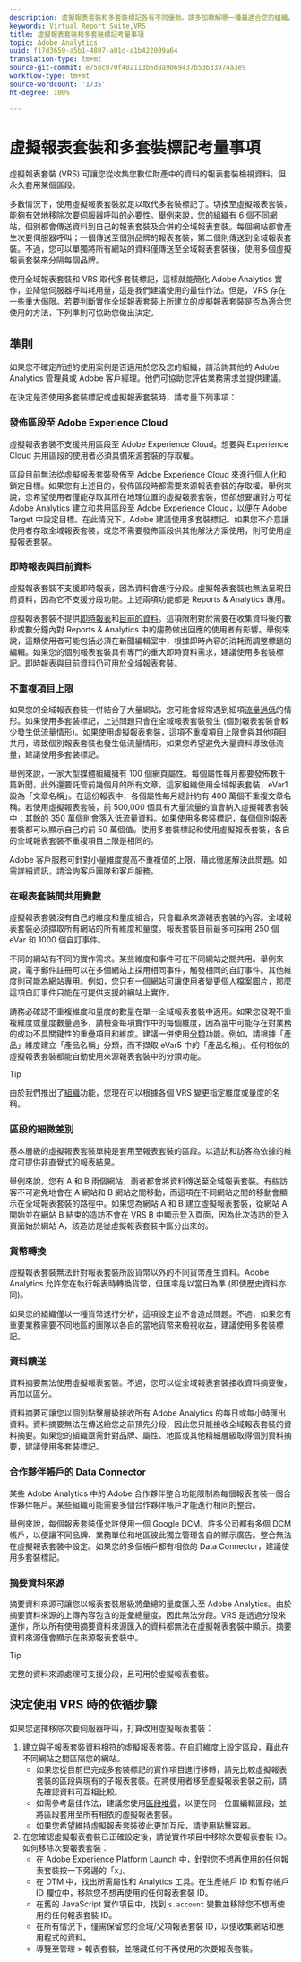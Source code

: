 ```yaml
---
description: 虛擬報表套裝和多套裝標記各有不同優勢。請多加瞭解哪一種最適合您的組織。
keywords: Virtual Report Suite,VRS
title: 虛擬報表套裝和多套裝標記考量事項
topic: Adobe Analytics
uuid: f17d3659-a5b1-4807-a01d-a1b422009a64
translation-type: tm+mt
source-git-commit: e758c070f402113b6d8a9069437b53633974a3e9
workflow-type: tm+mt
source-wordcount: '1735'
ht-degree: 100%

---
```



# 虛擬報表套裝和多套裝標記考量事項

虛擬報表套裝 (VRS) 可讓您從收集您數位財產中的資料的報表套裝檢視資料，但永久套用某個區段。

多數情況下，使用虛擬報表套裝就足以取代多套裝標記了。切換至虛擬報表套裝，能夠有效地移除[次要伺服器呼叫](/help/admin/c-server-call-usage/overage-overview.md)的必要性。舉例來說，您的組織有 6 個不同網站，個別都會傳送資料到自己的報表套裝及合併的全域報表套裝。每個網站都會產生次要伺服器呼叫；一個傳送至個別品牌的報表套裝，第二個則傳送到全域報表套裝。不過，您可以單獨將所有網站的資料僅傳送至全域報表套裝後，使用多個虛擬報表套裝來分隔每個品牌。

使用全域報表套裝和 VRS 取代多套裝標記，這樣就能簡化 Adobe Analytics 實作，並降低伺服器呼叫耗用量，這是我們建議使用的最佳作法。但是，VRS 存在一些重大侷限。若要判斷實作全域報表套裝上所建立的虛擬報表套裝是否為適合您使用的方法，下列準則可協助您做出決定。

## 準則

如果您不確定所述的使用案例是否適用於您及您的組織，請洽詢其他的 Adobe Analytics 管理員或 Adobe 客戶經理。他們可協助您評估業務需求並提供建議。

在決定是否使用多套裝標記或虛擬報表套裝時，請考量下列事項：

### 發佈區段至 Adobe Experience Cloud

虛擬報表套裝不支援共用區段至 Adobe Experience Cloud。想要與 Experience Cloud 共用區段的使用者必須具備來源套裝的存取權。

區段目前無法從虛擬報表套裝發佈至 Adobe Experience Cloud 來進行個人化和鎖定目標。如果您有上述目的，發佈區段時都需要來源報表套裝的存取權。舉例來說，您希望使用者僅能存取其所在地理位置的虛擬報表套裝，但卻想要讓對方可從 Adobe Analytics 建立和共用區段至 Adobe Experience Cloud，以便在 Adobe Target 中設定目標。在此情況下，Adobe 建議使用多套裝標記。如果您不介意讓使用者存取全域報表套裝，或您不需要發佈區段供其他解決方案使用，則可使用虛擬報表套裝。

### 即時報表與目前資料

虛擬報表套裝不支援即時報表，因為資料會進行分段。虛擬報表套裝也無法呈現目前資料，因為它不支援分段功能。上述兩項功能都是 Reports &amp; Analytics 專用。

虛擬報表套裝不提供[即時報表](/help/admin/admin/realtime/t-realtime-admin.md)和[目前的資料](/help/technotes/latency.md)。這項限制對於需要在收集資料後的數秒或數分鐘內對 Reports &amp; Analytics 中的趨勢做出回應的使用者有影響。舉例來說，這類使用者可能包括必須在新聞編輯室中，根據即時內容的消耗而調整標題的編輯。如果您的個別報表套裝具有專門的重大即時資料需求，建議使用多套裝標記。即時報表與目前資料仍可用於全域報表套裝。

### 不重複項目上限

如果您的全域報表套裝一併結合了大量網站，您可能會經常遇到細項[流量過低](/help/technotes/low-traffic.md)的情形。如果使用多套裝標記，上述問題只會在全域報表套裝發生 (個別報表套裝會較少發生低流量情形)。如果使用虛擬報表套裝，這項不重複項目上限會與其他項目共用，導致個別報表套裝也發生低流量情形。如果您希望避免大量資料導致低流量，建議使用多套裝標記。

舉例來說，一家大型媒體組織擁有 100 個網頁屬性。每個屬性每月都要發佈數千篇新聞，此外還要託管前幾個月的所有文章。這家組織使用全域報表套裝，eVar1 設為「文章名稱」。在這份報表中，各個屬性每月總計約有 400 萬個不重複文章名稱。若使用虛擬報表套裝，前 500,000 個具有大量流量的值會納入虛擬報表套裝中；其餘的 350 萬個則會落入低流量資料。如果使用多套裝標記，每個個別報表套裝都可以顯示自己的前 50 萬個值。使用多套裝標記和使用虛擬報表套裝，各自的全域報表套裝不重複項目上限是相同的。

Adobe 客戶服務可針對小量維度提高不重複值的上限，藉此徹底解決此問題。如需詳細資訊，請洽詢客戶團隊和客戶服務。

### 在報表套裝間共用變數

虛擬報表套裝沒有自己的維度和量度組合，只會繼承來源報表套裝的內容。全域報表套裝必須擷取所有網站的所有維度和量度。報表套裝目前最多可採用 250 個 eVar 和 1000 個自訂事件。

不同的網站有不同的實作需求。某些維度和事件可在不同網站之間共用。舉例來說，電子郵件註冊可以在多個網站上採用相同事件，觸發相同的自訂事件。其他維度則可能為網站專用。例如，您只有一個網站可讓使用者變更個人檔案圖片，那麼這項自訂事件只能在可提供支援的網站上實作。

請務必確認不重複維度和量度的數量在單一全域報表套裝中適用。如果您發現不重複維度或量度數量過多，請檢查每項實作中的每個維度，因為當中可能存在對業務的成功不具關鍵性的重疊項目和維度。建議一併使用[分類](/help/components/classifications/c-classifications.md)功能。例如，請根據「產品」維度建立「產品名稱」分類，而不擷取 eVar5 中的「產品名稱」。任何相依的虛擬報表套裝都能自動使用來源報表套裝中的分類功能。

>[!TIP]
>
>由於我們推出了[組織](/help/analyze/analysis-workspace/curate-share/curate.md)功能，您現在可以根據各個 VRS 變更指定維度或量度的名稱。

### 區段的細微差別

基本層級的虛擬報表套裝單純是套用至報表套裝的區段。以造訪和訪客為依據的維度可提供非直覺式的報表結果。

舉例來說，您有 A 和 B 兩個網站，兩者都會將資料傳送至全域報表套裝。有些訪客不可避免地會在 A 網站和 B 網站之間移動，而這項在不同網站之間的移動會顯示在全域報表套裝的路徑中。如果您為網站 A 和 B 建立虛擬報表套裝，從網站 A 開始並在網站 B 結束的造訪不會在 VRS B 中顯示登入頁面，因為此次造訪的登入頁面始於網站 A，該造訪是從虛擬報表套裝中區分出來的。

### 貨幣轉換

虛擬報表套裝無法針對報表套裝所設貨幣以外的不同貨幣產生資料。Adobe Analytics 允許您在執行報表時轉換貨幣，但匯率是以當日為準 (即使歷史資料亦同)。

如果您的組織僅以一種貨幣進行分析，這項設定並不會造成問題。不過，如果您有重要業務需要不同地區的團隊以各自的當地貨幣來檢視收益，建議使用多套裝標記。

### 資料饋送

資料摘要無法使用虛擬報表套裝。不過，您可以從全域報表套裝接收資料摘要後，再加以區分。

資料摘要可讓您以個別點擊層級接收所有 Adobe Analytics 的每日或每小時匯出資料。資料摘要無法在傳送給您之前預先分段，因此您只能接收全域報表套裝的資料摘要。如果您的組織亟需針對品牌、屬性、地區或其他精細層級取得個別資料摘要，建議使用多套裝標記。

### 合作夥伴帳戶的 Data Connector

某些 Adobe Analytics 中的 Adobe 合作夥伴整合功能限制為每個報表套裝一個合作夥伴帳戶。某些組織可能需要多個合作夥伴帳戶才能進行相同的整合。

舉例來說，每個報表套裝僅允許使用一個 Google DCM。許多公司都有多個 DCM 帳戶，以便讓不同品牌、業務單位和地區彼此獨立管理各自的顯示廣告。整合無法在虛擬報表套裝中設定。如果您的多個帳戶都有相依的 Data Connector，建議使用多套裝標記。

### 摘要資料來源

摘要資料來源可讓您以報表套裝層級將彙總的量度匯入至 Adobe Analytics。由於摘要資料來源的上傳內容包含的是彙總量度，因此無法分段。VRS 是透過分段來運作，所以所有使用摘要資料來源匯入的資料都無法在虛擬報表套裝中顯示。摘要資料來源僅會顯示在來源報表套裝中。

>[!TIP]
>
>完整的資料來源處理可支援分段，且可用於虛擬報表套裝。

## 決定使用 VRS 時的依循步驟

如果您選擇移除次要伺服器呼叫，打算改用虛擬報表套裝：

1. 建立與子報表套裝資料相符的虛擬報表套裝。在自訂維度上設定區段，藉此在不同網站之間區隔您的網站。
   * 如果您從目前已完成多套裝標記的實作項目進行移轉，請先比較虛擬報表套裝的區段與現有的子報表套裝。在將使用者移至虛擬報表套裝之前，請先確認資料可互相比較。
   * 如需參考最佳作法，建議您使用[區段堆疊](/help/components/segmentation/segmentation-workflow/seg-build.md)，以便在同一位置編輯區段，並將區段套用至所有相依的虛擬報表套裝。
   * 如果您希望維持虛擬報表套裝彼此更加互斥，請使用點擊容器。
2. 在您確認虛擬報表套裝已正確設定後，請從實作項目中移除次要報表套裝 ID。如何移除次要報表套裝：
   * 在 Adobe Experience Platform Launch 中，針對您不想再使用的任何報表套裝按一下旁邊的「x」。
   * 在 DTM 中，找出所需屬性和 Analytics 工具。在生產帳戶 ID 和暫存帳戶 ID 欄位中，移除您不想再使用的任何報表套裝 ID。
   * 在舊的 JavaScript 實作項目中，找到 `s.account` 變數並移除您不想再使用的任何報表套裝 ID。
   * 在所有情況下，僅需保留您的全域/父項報表套裝 ID，以便收集網站和應用程式的資料。
   * 導覽至管理 > 報表套裝，並隱藏任何不再使用的次要報表套裝。

